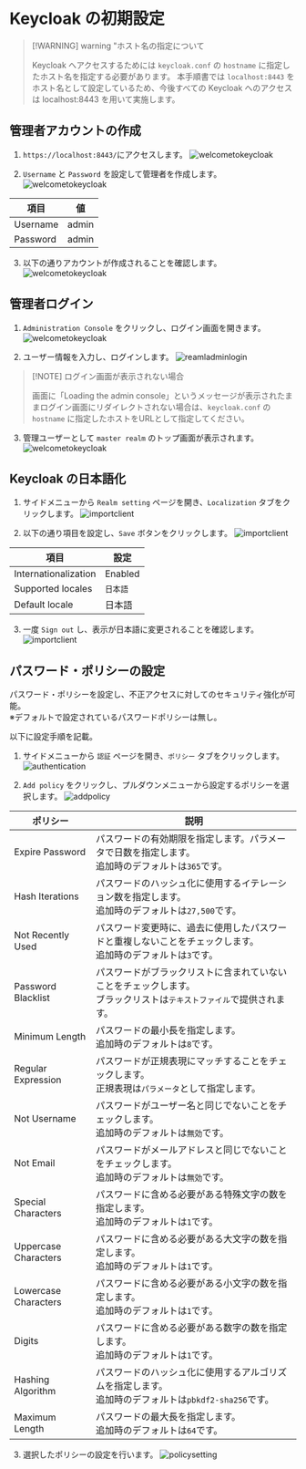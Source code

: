 # Keycloak の初期設定

> [!WARNING] warning "ホスト名の指定について
>
>Keycloak へアクセスするためには `keycloak.conf` の `hostname` に指定したホスト名を指定する必要があります。
> 本手順書では `localhost:8443` をホスト名として設定しているため、今後すべての Keycloak へのアクセスは localhost:8443 を用いて実施します。

## 管理者アカウントの作成

1.  `https://localhost:8443/`にアクセスします。
    ![welcometokeycloak](image/init-keycloak/initialpage.png)

2.  `Username` と `Password` を設定して管理者を作成します。
    ![welcometokeycloak](image/init-keycloak/create-admin.png)

| 項目     | 値    |
| -------- | ----- |
| Username | admin |
| Password | admin |
  

3.  以下の通りアカウントが作成されることを確認します。
    ![welcometokeycloak](image/init-keycloak/created-admin.png)

## 管理者ログイン

1.  `Administration Console` をクリックし、ログイン画面を開きます。
    ![welcometokeycloak](image/init-keycloak/welcometokeycloak.png)

2.  ユーザー情報を入力し、ログインします。
    ![reamladminlogin](image/init-keycloak/reamladminlogin.png)

> [!NOTE] ログイン画面が表示されない場合
>
> 画面に「Loading the admin console」というメッセージが表示されたままログイン画面にリダイレクトされない場合は、`keycloak.conf` の `hostname` に指定したホストをURLとして指定してください。

3.  管理ユーザーとして `master realm` のトップ画面が表示されます。
    ![welcometokeycloak](image/init-keycloak/toppage.png)

## Keycloak の日本語化

1.  サイドメニューから `Realm setting` ページを開き、`Localization` タブをクリックします。
    ![importclient](image/init-keycloak/localization.png)

2.  以下の通り項目を設定し、`Save` ボタンをクリックします。
    ![importclient](image/init-keycloak/localize.png)

| 項目                 | 設定     |
| -------------------- | -------- |
| Internationalization | Enabled  |
| Supported locales    | `日本語` |
| Default locale       | 日本語   |

  
3.  一度 `Sign out` し、表示が日本語に変更されることを確認します。
    ![importclient](image/init-keycloak/localized-top.png)

## パスワード・ポリシーの設定

パスワード・ポリシーを設定し、不正アクセスに対してのセキュリティ強化が可能。  
※デフォルトで設定されているパスワードポリシーは無し。

以下に設定手順を記載。

1.  サイドメニューから `認証` ページを開き、`ポリシー` タブをクリックします。
    ![authentication](image/init-keycloak/authentication.png)

2.  `Add policy` をクリックし、プルダウンメニューから設定するポリシーを選択します。
    ![addpolicy](image/init-keycloak/addpolicy.png)

| ポリシー             | 説明                                                                                                                    |
| -------------------- | ----------------------------------------------------------------------------------------------------------------------- |
| Expire Password      | パスワードの有効期限を指定します。パラメータで日数を指定します。<br/>追加時のデフォルトは`365`です。                    |
| Hash Iterations      | パスワードのハッシュ化に使用するイテレーション数を指定します。<br/>追加時のデフォルトは`27,500`です。                   |
| Not Recently Used    | パスワード変更時に、過去に使用したパスワードと重複しないことをチェックします。<br/>追加時のデフォルトは`3`です。        |
| Password Blacklist   | パスワードがブラックリストに含まれていないことをチェックします。<br/>ブラックリストは`テキストファイル`で提供されます。 |
| Minimum Length       | パスワードの最小長を指定します。<br/>追加時のデフォルトは`8`です。                                                      |
| Regular Expression   | パスワードが正規表現にマッチすることをチェックします。<br/>正規表現は`パラメータ`として指定します。                     |
| Not Username         | パスワードがユーザー名と同じでないことをチェックします。<br/>追加時のデフォルトは`無効`です。                           |
| Not Email            | パスワードがメールアドレスと同じでないことをチェックします。<br/>追加時のデフォルトは`無効`です。                       |
| Special Characters   | パスワードに含める必要がある特殊文字の数を指定します。<br/>追加時のデフォルトは`1`です。                                |
| Uppercase Characters | パスワードに含める必要がある大文字の数を指定します。<br/>追加時のデフォルトは`1`です。                                  |
| Lowercase Characters | パスワードに含める必要がある小文字の数を指定します。<br/>追加時のデフォルトは`1`です。                                  |
| Digits               | パスワードに含める必要がある数字の数を指定します。<br/>追加時のデフォルトは`1`です。                                    |
| Hashing Algorithm    | パスワードのハッシュ化に使用するアルゴリズムを指定します。<br/>追加時のデフォルトは`pbkdf2-sha256`です。                |
| Maximum Length       | パスワードの最大長を指定します。<br/>追加時のデフォルトは`64`です。                                                     |
  
3.  選択したポリシーの設定を行います。
    ![policysetting](image/init-keycloak/policysetting.png)
